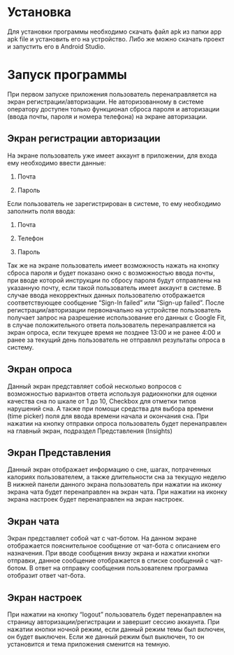# Установка

Для установки программы необходимо скачать файл apk из папки app apk file и установить его на устройство.
Либо же можно скачать проект и запустить его в Android Studio.

# Запуск программы
При первом запуске приложения пользователь перенаправляется на экран регистрации/авторизации. Не авторизованному в системе оператору доступен только функционал сброса пароля и авторизации (ввода почты, пароля и номера телефона) на экране авторизации.

## Экран регистрации авторизации
На экране пользователь уже имеет аккаунт в приложении, для входа ему необходимо ввести данные:

1. Почта

2. Пароль

Если пользователь не зарегистрирован в системе, то ему необходимо заполнить поля ввода:

1. Почта

2. Телефон

3. Пароль

Так же на экране пользователь имеет возможность нажать на кнопку сброса пароля и будет показано окно с возможностью ввода почты, при вводе которой инструкции по сбросу пароля будут отправлены на указанную почту, если такой пользователь имеет аккаунт в системе.
В случае ввода некорректных данных пользователю отображается соответствующее сообщение “Sign-In failed” или “Sign-up failed”.
После регистрации/авторизации первоначально на устройстве пользователь получает запрос на разрешение использование его данных с Google Fit, в случае положительного ответа пользователь перенаправляется на экран опроса, если текущее время не позднее 13:00 и не ранее 4:00 и ранее за текущий день пользователь не отправлял результаты опроса в систему.

## Экран опроса

Данный экран представляет собой несколько вопросов с возможностью вариантов ответа используя радиокнопки для оценки качества сна по шкале от 1 до 10, Checkbox для отметки типов нарушений сна. А также при помощи средства для выбора времени (time picker) поля для ввода времени начала и окончания сна.
При нажатии на кнопку отправки опроса пользователь будет перенаправлен на главный экран, подраздел Представления (Insights)

## Экран Представления

Данный экран отображает информацию о сне, шагах, потраченных калориях пользователем, а также длительности сна за текущую неделю
В нижней панели данного экрана пользователь при  нажатии на иконку экрана чата будет перенаправлен на экран чата.
При нажатии  на иконку экрана настроек будет перенаправлен на экран настроек.

## Экран чата

Экран представляет собой чат с чат-ботом. На данном экране отображается пояснительное сообщение от чат-бота с описанием его назначения.
При вводе сообщения внизу экрана и нажатии кнопки отправки, данное сообщение отображается в списке сообщений с чат-ботом.
В ответ на отправку сообщения пользователем программа отобразит ответ чат-бота.


## Экран настроек

При нажатии на кнопку “logout” пользователь будет перенаправлен на страницу авторизации/регистрации и завершит сессию аккаунта.
При нажатии кнопки ночной режим, если данный режим темы был включен, он будет выключен. Если же данный режим был выключен, то он установится и тема приложения сменится на темную.
